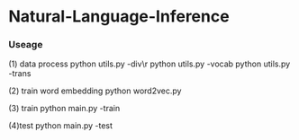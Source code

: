 # Natural-Language-Inference

### Useage ###
(1) data process
    python utils.py -div\r
    python utils.py -vocab
    python utils.py -trans

(2) train word embedding
    python word2vec.py

(3) train
    python main.py -train

(4)test
   python main.py -test


